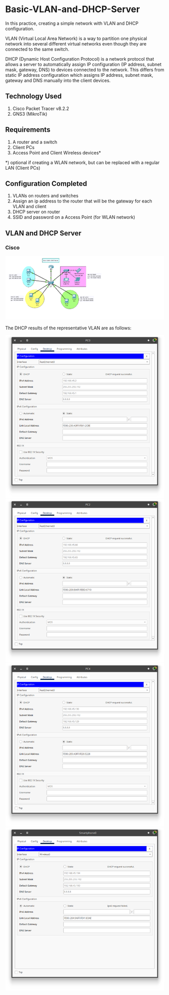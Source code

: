 # Basic-VLAN-and-DHCP-Server
In this practice, creating a simple network with VLAN and DHCP configuration. 

VLAN (Virtual Local Area Network) is a way to partition one physical network into several different virtual networks even though they are connected to the same switch.

DHCP (Dynamic Host Configuration Protocol) is a network protocol that allows a server to automatically assign IP configuration (IP address, subnet mask, gateway, DNS) to devices connected to the network. This differs from static IP address configuration which assigns IP address, subnet mask, gateway and DNS manually into the client devices.

## Technology Used
1. Cisco Packet Tracer v8.2.2
2. GNS3 (MikroTik)

## Requirements
1. A router and a switch
2. Client PCs
3. Access Point and Client Wireless devices*

*) optional if creating a WLAN network, but can be replaced with a regular LAN (Client PCs)

## Configuration Completed
1. VLANs on routers and switches
2. Assign an ip address to the router that will be the gateway for each VLAN and client
3. DHCP server on router
4. SSID and password on a Access Point (for WLAN network)

## VLAN and DHCP Server
### Cisco

![Basic VLAN + DHCP Server (1).png](https://github.com/eightball270/Basic-VLAN-and-DHCP-Server/blob/main/Basic%20VLAN%20%2B%20DHCP%20Server%20(1).png)

The DHCP results of the representative VLAN are as follows:

![Basic VLAN + DHCP Server (2)](https://github.com/eightball270/Basic-VLAN-and-DHCP-Server/blob/main/Basic%20VLAN%20%2B%20DHCP%20Server%20(2).png) ![Basic VLAN + DHCP Server (3)](https://github.com/eightball270/Basic-VLAN-and-DHCP-Server/blob/main/Basic%20VLAN%20%2B%20DHCP%20Server%20(3).png) ![Basic VLAN + DHCP Server (4)](https://github.com/eightball270/Basic-VLAN-and-DHCP-Server/blob/main/Basic%20VLAN%20%2B%20DHCP%20Server%20(4).png) ![Basic VLAN + DHCP Server (5)](https://github.com/eightball270/Basic-VLAN-and-DHCP-Server/blob/main/Basic%20VLAN%20%2B%20DHCP%20Server%20(5).png)
